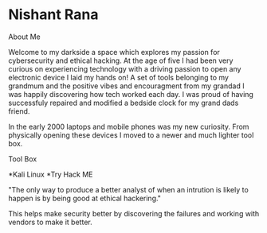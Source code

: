 
# Nishant Rana <NISH> 


About Me 

Welcome to my darkside a space which explores my passion for cybersecurity and ethical hacking. At the age of five I had been very curious on experiencing technology with a driving passion to open any electronic device I laid my hands on! A set of tools belonging to my grandmum and the positive vibes and encouragment from my grandad I was happily discovering how tech worked each day. I was proud of having successfuly repaired and modified a bedside clock for my grand dads friend. 

In the early 2000 laptops and mobile phones was my new curiosity. From physically opening these devices I moved to a newer and much lighter tool box. 
  
Tool Box

  *Kali Linux
  *Try Hack ME
  
"The only way to produce a better analyst of when an intrution is likely to happen is by being good at ethical hackering."

  This helps make security better by discovering the failures and working with vendors to make it better. 



